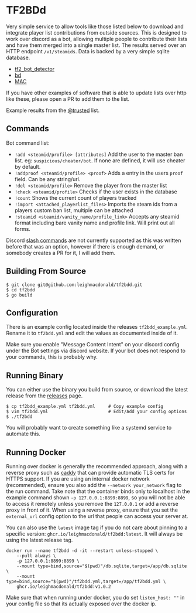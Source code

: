 # TF2BDd

Very simple service to allow tools like those listed below to download and integrate player list contributions from outside sources. This
is designed to work over discord as a bot, allowing multiple people to contribute their lists and have them merged into
a single master list. The results served over an HTTP endpoint `/v1/steamids`. Data is backed by a very simple sqlite database.

- [tf2_bot_detector](https://github.com/PazerOP/tf2_bot_detector)
- [bd](https://github.com/leighmacdonald/bd)
- [MAC](https://github.com/MegaAntiCheat)

If you have other examples of software that is able to update lists over http like these, please open a PR to add them to the list.

Example results from the [@trusted](https://trusted.roto.lol/v1/steamids) list.

## Commands

Bot command list:

- `!add <steamid/profile> [attributes]` Add the user to the master ban list. eg: `suspicious/cheater/bot`. If none are defined, it will use cheater by default.
- `!addproof <steamid/profile> <proof>` Adds a entry in the users `proof` field. Can be any string/url.
- `!del <steamid/profile>` Remove the player from the master list
- `!check <steamid/profile>` Checks if the user exists in the database
- `!count` Shows the current count of players tracked
- `!import <attached_playerlist_files>` Imports the steam ids from a players custom ban list, multiple can be attached
- `!steamid <steamid/vanity_name/profile_link>` Accepts any steamid format including bare vanity name and profile link. Will print out all forms.

Discord [slash commands](https://support.discord.com/hc/en-us/articles/1500000368501-Slash-Commands-FAQ) are not 
currently supported as this was written before that was an option, however if there is enough
demand, or somebody creates a PR for it, I will add them.

## Building From Source

    $ git clone git@github.com:leighmacdonald/tf2bdd.git
    $ cd tf2bdd
    $ go build

## Configuration

There is an example config located inside the releases `tf2bdd_example.yml`. Rename it to `tf2bdd.yml` and edit the 
values as documented inside of it.

Make sure you enable "Message Content Intent" on your discord config under the Bot settings via discord website. If your
bot does not respond to your commands, this is probably why.

## Running Binary

You can either use the binary you build from source, or download the latest release from the [releases](https://github.com/leighmacdonald/tf2bdd/releases)
page.

    $ cp tf2bdd_example.yml tf2bdd.yml     # Copy example config
    $ vim tf2bdd.yml                       # Edit/Add your config options
    $ ./tf2bdd

You will probably want to create something like a systemd service to automate this.

## Running Docker

Running over docker is generally the recommended approach, along with a reverse proxy such 
as [caddy](https://caddyserver.com/) that can provide automatic TLS certs for HTTPS support. 
If you are using an internal docker network (recommended), ensure you also add the `--network your_network` flag
to the run command. Take note that the container binds only to localhost in the example command shown `-p 127.0.0.1:8899:8899`, so you
will not be able to access it remotely unless you remove the `127.0.0.1` or add a reverse proxy in front of it. When
using a reverse proxy, ensure that you set the `external_url` config option to the url that people can access your server
at.

You can also use the `latest` image tag if you do not care about pinning to a specific version: `ghcr.io/leighmacdonald/tf2bdd:latest`.
It will always be using the latest release tag.

    docker run --name tf2bdd -d -it --restart unless-stopped \
        --pull always \
        -p 127.0.0.1:8899:8899 \
        --mount type=bind,source="$(pwd)"/db.sqlite,target=/app/db.sqlite \
        --mount type=bind,source="$(pwd)"/tf2bdd.yml,target=/app/tf2bdd.yml \
        ghcr.io/leighmacdonald/tf2bdd:v1.0.2

Make sure that when running under docker, you do set `listen_host: ""` in your config file so that its actually
exposed over the docker ip.